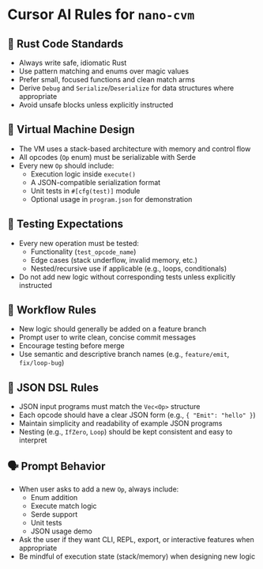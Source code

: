 # Cursor AI Rules for `nano-cvm`

## 🦀 Rust Code Standards

- Always write safe, idiomatic Rust
- Use pattern matching and enums over magic values
- Prefer small, focused functions and clean match arms
- Derive `Debug` and `Serialize`/`Deserialize` for data structures where appropriate
- Avoid unsafe blocks unless explicitly instructed

## 🧠 Virtual Machine Design

- The VM uses a stack-based architecture with memory and control flow
- All opcodes (`Op` enum) must be serializable with Serde
- Every new `Op` should include:
  - Execution logic inside `execute()`
  - A JSON-compatible serialization format
  - Unit tests in `#[cfg(test)]` module
  - Optional usage in `program.json` for demonstration

## 🧪 Testing Expectations

- Every new operation must be tested:
  - Functionality (`test_opcode_name`)
  - Edge cases (stack underflow, invalid memory, etc.)
  - Nested/recursive use if applicable (e.g., loops, conditionals)
- Do not add new logic without corresponding tests unless explicitly instructed

## 🔄 Workflow Rules

- New logic should generally be added on a feature branch
- Prompt user to write clean, concise commit messages
- Encourage testing before merge
- Use semantic and descriptive branch names (e.g., `feature/emit`, `fix/loop-bug`)

## 📝 JSON DSL Rules

- JSON input programs must match the `Vec<Op>` structure
- Each opcode should have a clear JSON form (e.g., `{ "Emit": "hello" }`)
- Maintain simplicity and readability of example JSON programs
- Nesting (e.g., `IfZero`, `Loop`) should be kept consistent and easy to interpret

## 🗣 Prompt Behavior

- When user asks to add a new `Op`, always include:
  - Enum addition
  - Execute match logic
  - Serde support
  - Unit tests
  - JSON usage demo
- Ask the user if they want CLI, REPL, export, or interactive features when appropriate
- Be mindful of execution state (stack/memory) when designing new logic
